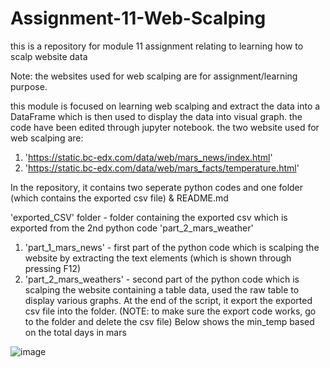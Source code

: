 # Assignment-11-Web-Scalping
this is a repository for module 11 assignment relating to learning how to scalp website data

Note: the websites used for web scalping are for assignment/learning purpose.

this module is focused on learning web scalping and extract the data into a DataFrame which is then used to display the data into visual graph.
the code have been edited through jupyter notebook. the two website used for web scalping are:
1. 'https://static.bc-edx.com/data/web/mars_news/index.html'
2. 'https://static.bc-edx.com/data/web/mars_facts/temperature.html'

In the repository, it contains two seperate python codes and one folder (which contains the exported csv file) & README.md

'exported_CSV' folder - folder containing the exported csv which is exported from the 2nd python code 'part_2_mars_weather'
1. 'part_1_mars_news' - first part of the python code which is scalping the website by extracting the text elements (which is shown through pressing F12)
2. 'part_2_mars_weathers' - second part of the python code which is scalping the website containing a table data, used the raw table to display various graphs. At the end of the script, it
     export the exported csv file into the folder. (NOTE: to make sure the export code works, go to the folder and delete the csv file) 
Below shows the min_temp based on the total days in mars








![image](https://github.com/Nisloen/Assignment-11-Web-Scalping/assets/134130254/80ef0c89-5e2b-42a0-9104-e8b92f27d61e)
